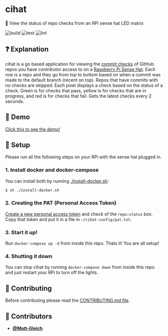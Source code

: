 <!-- DO NOT REMOVE - contributor_list:data:start:["Matt-Gleich"]:end -->

# cihat

🥧 View the status of repo checks from an RPi sense hat LED matrix

![build](https://github.com/Matt-Gleich/cihat/workflows/build/badge.svg)
![test](https://github.com/Matt-Gleich/cihat/workflows/test/badge.svg)
![lint](https://github.com/Matt-Gleich/cihat/workflows/lint/badge.svg)

## ❓ Explanation

cihat is a go based application for viewing the [commit checks](https://docs.github.com/en/free-pro-team@latest/github/collaborating-with-issues-and-pull-requests/about-status-checks) of GitHub repos you have contributor access to on a [Raspberry Pi Sense Hat](https://www.raspberrypi.org/products/sense-hat/). Each row is a repo and they go from top to bottom based on when a commit was made to the default branch (recent on top). Repos that have commits with no checks are skipped. Each pixel displays a check based on the status of a check. Green is for checks that pass, yellow is for checks that are in progress, and red is for checks that fail. Gets the latest checks every 2 seconds.

## 👀 Demo

[Click this to see the demo!](https://www.youtube.com/watch?v=9989GZIfGQk)

## 🚀 Setup

Please run all the following steps on your RPi with the sense hat plugged in.

### 1. Install docker and docker-compose

You can install both by running [./install-docker.sh](./install-docker.sh):

```bash
$ sh ./install-docker.sh
```

### 2. Creating the PAT (Personal Access Token)

[Create a new personal access token](https://github.com/settings/tokens/new) and check of the `repo:status` box. Copy that token and put it in a file in `~/cihat-config/pat.txt`.

### 3. Start it up!

Run `docker-compose up -d` from inside this repo. Thats it! You are all setup!

### 4. Shutting it down

You can stop cihat by running `docker-compose down` from inside this repo and just restart your RPi to turn off the lights.

## 🙌 Contributing

Before contributing please read the [CONTRIBUTING.md file](https://github.com/Matt-Gleich/cihat/blob/master/CONTRIBUTING.md).

<!-- DO NOT REMOVE - contributor_list:start -->

## 👥 Contributors

- **[@Matt-Gleich](https://github.com/Matt-Gleich)**

<!-- DO NOT REMOVE - contributor_list:end -->
